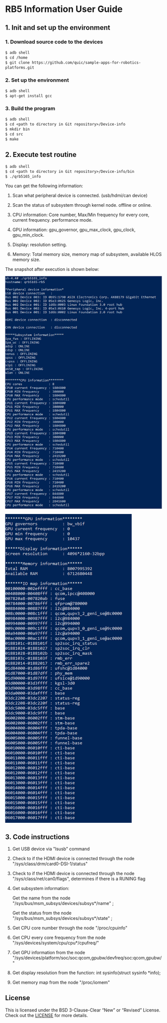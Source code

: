 # RB5 Information User Guide

## 1. Init and set up the environment

###     1. Download source code to the devices

```shell
$ adb shell
$ cd /home
$ git clone https://github.com/quic/sample-apps-for-robotics-platforms.git
```

###      2. Set up the environment

```shell
$ adb shell
$ apt-get install gcc
```

###      3. Build the program

```shell
$ adb shell
$ cd <path to directory in Git repository>/Device-info
$ mkdir bin
$ cd src
$ make
```

## 2. Execute test routine

```shell
$ adb shell
$ cd <path to directory in Git repository>/Device-info/bin
$ ./qrb5165_info
```

You can get the following information:

1. Scan what  peripheral device is connected. (usb/hdmi/can device)

2. Scan the status of subsystem through kernel node. offline or online.

3. CPU information:  Core number, Max/Min frequency for every core, current frequency. performance mode.

4. GPU information: gpu_governor, gpu_max_clock, gpu_clock, gpu_min_clock.

5. Display: resolution setting. 

6. Memory: Total memory size, memory map of subsystem, available HLOS memory size.

The snapshot after execution is shown below:

![Image text](image/RB5-information-snapshot-01.png)

![Image text](image/RB5-information-snapshot-02.png)


## 3. Code instructions

1. Get USB device via "lsusb" command

2. Check to if the HDMI device is connected through the node "/sys/class/drm/card0-DSI-1/status"

3. Check to if the HDMI device is connected through the node "/sys/class/net/can0/flags", determines if there is a RUNING flag

4. Get subsystem information: 

   Get the name from the node "/sys/bus/msm_subsys/devices/subsys*/name" ;

   Get the status from the node "/sys/bus/msm_subsys/devices/subsys*/state" ;

5. Get CPU core number through the node "/proc/cpuinfo"

6. Get CPU every core frequency from the node "/sys/devices/system/cpu/cpu*/cpufreq/"

7. Get GPU information from the node "/sys/devices/platform/soc/soc:qcom,gpubw/devfreq/soc:qcom,gpubw/"

8. Get display resolution from the function: int sysinfo(struct sysinfo *info);

9. Get memory map from the node "/proc/iomem"

## License
This is licensed under the BSD 3-Clause-Clear “New” or “Revised” License. Check out the [LICENSE](LICENSE) for more details.
